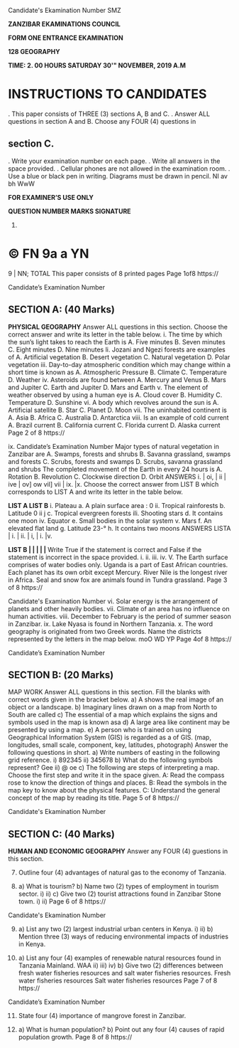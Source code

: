 Candidate's Ekamination Number
SMZ

**ZANZIBAR EKAMINATIONS COUNCIL**

**FORM ONE ENTRANCE EKAMINATION**

**128 GEOGRAPHY**

**TIME: 2. 00 HOURS SATURDAY 30'" NOVEMBER, 2019 A.M**

**INSTRUCTIONS TO CANDIDATES**
=
. This paper consists of THREE (3) sections A, B and C.
. Answer ALL questions in section A and B. Choose any FOUR (4) questions in

## section C.
. Write your examination number on each page.
. Write all answers in the space provided.
. Cellular phones are not allowed in the examination room.
. Use a blue or black pen in writing. Diagrams must be drawn in pencil.
NI
av bh WwW

**FOR EXAMINER’S USE ONLY**

**QUESTION NUMBER MARKS SIGNATURE**

1. 
© FN 9a a YN
=
9
|
NN;
TOTAL
This paper consists of 8 printed pages
Page 1of8
https://

Candidate’s Examination Number

## SECTION A: (40 Marks)

**PHYSICAL GEOGRAPHY**
Answer ALL questions in this section.
Choose the correct answer and write its letter in the table below.
i. The time by which the sun’s light takes to reach the Earth is
A. Five minutes B. Seven minutes
C. Eight minutes D. Nine minutes li. Jozani and Ngezi forests are examples of
A. Artificial vegetation B. Desert vegetation
C. Natural vegetation D. Polar vegetation iii. Day-to-day atmospheric condition which may change within a short time is known as
A. Atmospheric Pressure B. Climate
C. Temperature D. Weather iv. Asteroids are found between
A. Mercury and Venus B. Mars and Jupiter
C. Earth and Jupiter D. Mars and Earth v. The element of weather observed by using a human eye is
A. Cloud cover B. Humidity
C. Temperature D. Sunshine vi. A body which revolves around the sun is
A. Artificial satellite B. Star
C. Planet D. Moon vii. The uninhabited continent is
A. Asia B. Africa
C. Australia D. Antarctica viii. Is an example of cold current
A. Brazil current B. California current
C. Florida current D. Alaska current
Page 2 of 8
https://

ix.
Candidate’s Examination Number
Major types of natural vegetation in Zanzibar are
A. Swamps, forests and shrubs B. Savanna grassland, swamps and forests
C. Scrubs, forests and swamps D. Scrubs, savanna grassland and shrubs
The completed movement of the Earth in every 24 hours is
A. Rotation B. Revolution
C. Clockwise direction D. Orbit
ANSWERS
i. | oi, | ii | ive | ov] ow vil] vii | ix. |x.
Choose the correct answer from LIST B which corresponds to LIST A and write its letter in the table below.

**LIST A LIST B**
i. Plateau a. A plain surface area
: 0
ii. Tropical rainforests b. Latitude 0
ii j c. Tropical evergreen forests ili. Shooting stars d. It contains one moon iv. Equator e. Small bodies in the solar system v. Mars f. An elevated flat land g. Latitude 23-°
h. It contains two moons
ANSWERS
LISTA | i. | ii. | i, | i. |v.

**LIST B | | | | |**
Write True if the statement is correct and False if the statement is incorrect in the space provided.
i.
ii.
iii.
iv.
V.
The Earth surface comprises of water bodies only.
Uganda is a part of East African countries.
Each planet has its own orbit except Mercury.
River Nile is the longest river in Africa.
Seal and snow fox are animals found in Tundra grassland.
Page 3 of 8
https://

Candidate's Examination Number vi. Solar energy is the arrangement of planets and other heavily bodies.
vii. Climate of an area has no influence on human activities.
viii. December to February is the period of summer season in Zanzibar.
ix. Lake Nyasa is found in Northern Tanzania.
x. The word geography is originated from two Greek words.
Name the districts represented by the letters in the map below.
moO WD YP
Page 4of 8
https://

Candidate’s Examination Number

## SECTION B: (20 Marks)
MAP WORK
Answer ALL questions in this section.
Fill the blanks with correct words given in the bracket below.
a) A shows the real image of an object or a landscape.
b) Imaginary lines drawn on a map from North to South are called c) The essential of a map which explains the signs and symbols used in the map is known asa d) A large area like continent may be presented by using a map.
e) A person who is trained on using Geographical Information System (GIS) is regarded as a of GIS.
(map, longitudes, small scale, component, key, latitudes, photograph)
Answer the following questions in short.
a) Write numbers of easting in the following grid reference.
i) 892345 ii) 345678
b) What do the following symbols represent?
Gee ii) @ oe c) The following are steps of interpreting a map. Choose the first step and write it in the space given.
A: Read the compass rose to know the direction of things and places.
B: Read the symbols in the map key to know about the physical features.
C: Understand the general concept of the map by reading its title.
Page 5 of 8
https://

Candidate's Ekamination Number

## SECTION C: (40 Marks)

**HUMAN AND ECONOMIC GEOGRAPHY**
Answer any FOUR (4) guestions in this section.

7. Outline four (4) advantages of natural gas to the economy of Tanzania.

8. a) What is tourism?
b) Name two (2) types of employment in tourism sector.
i)
ii)
c) Give two (2) tourist attractions found in Zanzibar Stone town.
i)
ii)
Page 6 of 8
https://

Candidate's Ekamination Number

9. a) List any two (2) largest industrial urban centers in Kenya.
i) ii)
b) Mention three (3) ways of reducing environmental impacts of industries in Kenya.

10. a) List any four (4) examples of renewable natural resources found in Tanzania Mainland.
WAA ii)
iii) iv)
b) Give two (2) differences between fresh water fisheries resources and salt water fisheries resources.
Fresh water fisheries resources Salt water fisheries resources
Page 7 of 8
https://

Candidate’s Examination Number

11. State four (4) importance of mangrove forest in Zanzibar.

12. a) What is human population?
b) Point out any four (4) causes of rapid population growth.
Page 8 of 8
https://